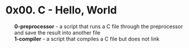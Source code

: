 <h1>0x00. C - Hello, World</h1>
<ul>
<p><strong>0-preprocessor</strong> - a script that runs a C file through the preprocessor and save the result into another file<br>
<strong>1-compiler</strong> - a script that compiles a C file but does not link<br>
</ul>
</p>
